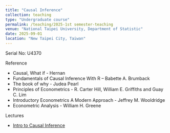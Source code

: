 ```yaml
---
title: "Causal Inference"
collection: teaching
type: "Undergraduate course"
permalink: /teaching/2025-1st semester-teaching
venue: "National Taipei University, Department of Statistic"
date: 2025-09-01
location: "New Taipei City, Taiwan"
---
```


Serial No: U4370

Reference
* Causal, What if - Hernan
* Fundamentals of Causal Inference With R – Babette A. Brumback
* The book of why - Judea Pearl
* Principles of Econometrics - R. Carter Hill, William E. Griffiths and Guay C. Lim
* Introductory Econometrics A Modern Approach - Jeffrey M. Wooldridge
* Econometric Analysis - William H. Greene

Lectures
- [Intro to Causal Inference](http://sashawunycu.github.io/files/U4370/IntroCausal.pdf)